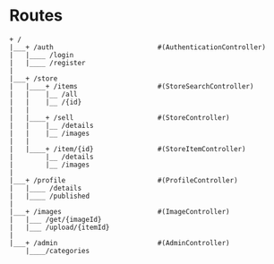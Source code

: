 # Routes

	+ /
	|___+ /auth                          #(AuthenticationController)
	|   |____ /login
	|   |____ /register
	|
	|___+ /store
	|   |____+ /items                    #(StoreSearchController)
	|   |    |__ /all
	|   |    |__ /{id}
	|   |
	|   |____+ /sell                     #(StoreController)
	|   |    |__ /details
	|   |    |__ /images
	|   |
	|   |____+ /item/{id}                #(StoreItemController)
	|        |__ /details
	|        |__ /images
	|
	|___+ /profile                       #(ProfileController)
	|   |____ /details
	|   |____ /published
	|
	|___+ /images                        #(ImageController)
	|   |___ /get/{imageId}
	|   |___ /upload/{itemId}
	|
	|___+ /admin                         #(AdminController)
	    |____/categories
